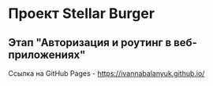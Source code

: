 # Проект Stellar Burger 
## Этап "Авторизация и роутинг в веб-приложениях"
Ссылка на GitHub Pages - https://ivannabalanyuk.github.io/
